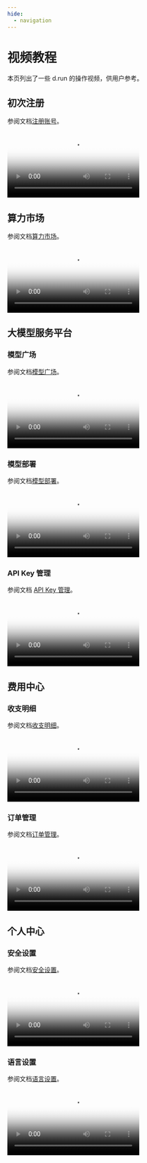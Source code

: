 ```yaml
---
hide:
  - navigation
---
```


# 视频教程

本页列出了一些 d.run 的操作视频，供用户参考。

## 初次注册

参阅文档[注册账号](../index.md)。

<div class="responsive-video-container">
  <video controls src="https://harbor-test2.cn-sh2.ufileos.com/drun/videos/registration.mp4" preload="metadata" poster="./images/register.png"></video>
</div>

## 算力市场

参阅文档[算力市场](../zestu/index.md)。

<div class="responsive-video-container">
  <video controls src="https://harbor-test2.cn-sh2.ufileos.com/drun/videos/purchase.mp4" preload="metadata" poster="./images/purchase.png"></video>
</div>

## 大模型服务平台

### 模型广场

参阅文档[模型广场](../models/index.md)。

<div class="responsive-video-container">
  <video controls src="https://harbor-test2.cn-sh2.ufileos.com/drun/videos/llm-model-store.mp4" preload="metadata" poster="./images/model-store.png"></video>
</div>

### 模型部署

参阅文档[模型部署](../models/deploy.md)。

<div class="responsive-video-container">
  <video controls src="https://harbor-test2.cn-sh2.ufileos.com/drun/videos/deploy-model.mp4" preload="metadata" poster="./images/deploy-model.png"></video>
</div>

### API Key 管理

参阅文档 [API Key 管理](../models/apikey.md)。

<div class="responsive-video-container">
  <video controls src="https://harbor-test2.cn-sh2.ufileos.com/drun/videos/llm-api-key.mp4" preload="metadata" poster="./images/api-key.png"></video>
</div>

## 费用中心

### 收支明细

参阅文档[收支明细](../leopard/transactions.md)。

<div class="responsive-video-container">
  <video controls src="https://harbor-test2.cn-sh2.ufileos.com/drun/videos/transactions.mp4" preload="metadata" poster="./images/transaction.png"></video>
</div>

### 订单管理

参阅文档[订单管理](../leopard/orders.md)。

<div class="responsive-video-container">
  <video controls src="https://harbor-test2.cn-sh2.ufileos.com/drun/videos/orders.mp4" preload="metadata" poster="./images/orders.png"></video>
</div>

## 个人中心

### 安全设置

参阅文档[安全设置](../personal/index.md)。

<div class="responsive-video-container">
  <video controls src="https://harbor-test2.cn-sh2.ufileos.com/drun/videos/security.mp4" preload="metadata" poster="./images/security.png"></video>
</div>

### 语言设置

参阅文档[语言设置](../personal/language.md)。

<div class="responsive-video-container">
  <video controls src="https://harbor-test2.cn-sh2.ufileos.com/drun/videos/lang-settings.mp4" preload="metadata" poster="./images/language.png"></video>
</div>
